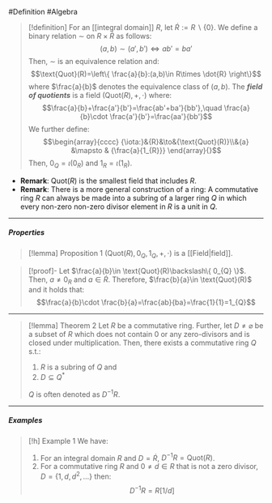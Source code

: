 #Definition #Algebra

> [!definition]
> For an [[integral domain]] $R$, let $\dot{R}:=R \backslash \{ 0 \}$. We define a binary relation $\sim$ on $R\times \dot{R}$ as follows: $$(a,b)\sim(a',b') \iff ab'=ba'$$Then, $\sim$ is an equivalence relation and: $$\text{Quot}(R)=\left\{   \frac{a}{b}:(a,b)\in R\times \dot{R}  \right\}$$where $\frac{a}{b}$ denotes the equivalence class of $(a,b)$. The ***field of quotients*** is a field $(\text{Quot}(R),+,\cdot)$ where: $$\frac{a}{b}+\frac{a'}{b'}=\frac{ab'+ba'}{bb'},\quad \frac{a}{b}\cdot \frac{a'}{b'}=\frac{aa'}{bb'}$$We further define: $$\begin{array}{cccc} {\iota:}&{R}&\to&{\text{Quot}(R)}\\&{a} &\mapsto & {\frac{a}{1_{R}}} \end{array}{}$$Then, $0_{Q}=\iota(0_{R})$ and $1_{R}=\iota(1_{R})$.
- **Remark**: $\text{Quot}(R)$ is the smallest field that includes $R$.
- **Remark**: There is a more general construction of a ring: A commutative ring $R$ can always be made into a subring of a larger ring $Q$ in which every non-zero non-zero divisor element in $R$ is a unit in $Q$.
---
##### Properties
> [!lemma] Proposition 1
> $(\text{Quot}(R),0_{Q},1_{Q},+,\cdot)$ is a [[Field|field]].

> [!proof]-
> Let $\frac{a}{b}\in \text{Quot}(R)\backslash\{ 0_{Q} \}$. Then, $a\neq 0_{R}$ and $a\in \dot{R}$. Therefore, $\frac{b}{a}\in \text{Quot}(R)$ and it holds that: $$\frac{a}{b}\cdot \frac{b}{a}=\frac{ab}{ba}=\frac{1}{1}=1_{Q}$$
---
> [!lemma] Theorem 2
> Let $R$ be a commutative ring. Further, let $D\neq \varnothing$ be a subset of $R$ which does not contain $0$ or any zero-divisors and is closed under multiplication. Then, there exists a commutative ring $Q$ s.t.:
> 1. $R$ is a subring of $Q$ and
> 2. $D\subseteq Q^{*}$
> 
> $Q$ is often denoted as $D^{-1}R$.
---
##### Examples
> [!h] Example 1
> We have:
> 1. For an integral domain $R$ and $D=\dot{R}$, $D^{-1}R=\text{Quot}(R)$.
> 2. For a commutative ring $R$ and $0\neq d\in R$ that is not a zero divisor, $D=\{ 1,d,d^{2},\dots \}$ then: $$D^{-1}R=R[ 1/d]$$
